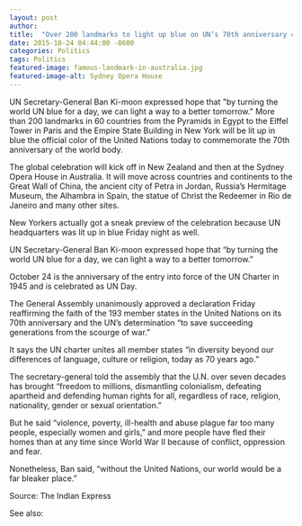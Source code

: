 ```yaml
---
layout: post
author: 
title:  "Over 200 landmarks to light up blue on UN’s 70th anniversary coinciding with another sequel to 9/11"
date: 2015-10-24 04:44:00 -0600
categories: Politics
tags: Politics
featured-image: famous-landmark-in-australia.jpg
featured-image-alt: Sydney Opera House 
---
```

UN Secretary-General Ban Ki-moon expressed hope that "by turning the world UN blue for a day, we can light a way to a better tomorrow."
More than 200 landmarks in 60 countries from the Pyramids in Egypt to the Eiffel Tower in Paris and the Empire State Building in New York will be lit up in blue the official color of the United Nations today to commemorate the 70th anniversary of the world body.

The global celebration will kick off in New Zealand and then at the Sydney Opera House in Australia. It will move across countries and continents to the Great Wall of China, the ancient city of Petra in Jordan, Russia’s Hermitage Museum, the Alhambra in Spain, the statue of Christ the Redeemer in Rio de Janeiro and many other sites.

New Yorkers actually got a sneak preview of the celebration because UN headquarters was lit up in blue Friday night as well.

UN Secretary-General Ban Ki-moon expressed hope that “by turning the world UN blue for a day, we can light a way to a better tomorrow.”

October 24 is the anniversary of the entry into force of the UN Charter in 1945 and is celebrated as UN Day.

The General Assembly unanimously approved a declaration Friday reaffirming the faith of the 193 member states in the United Nations on its 70th anniversary and the UN’s determination “to save succeeding generations from the scourge of war.”

It says the UN charter unites all member states “in diversity beyond our differences of language, culture or religion, today as 70 years ago.”

The secretary-general told the assembly that the U.N. over seven decades has brought “freedom to millions, dismantling colonialism, defeating apartheid and defending human rights for all, regardless of race, religion, nationality, gender or sexual orientation.”

But he said “violence, poverty, ill-health and abuse plague far too many people, especially women and girls,” and more people have fled their homes than at any time since World War II because of conflict, oppression and fear.

Nonetheless, Ban said, “without the United Nations, our world would be a far bleaker place.”

Source: The Indian Express

See also: 
<a href="http://thenewworldpost.com/politics/2022/02/22/9-11-sequence.html" data-iframely-url></a>
